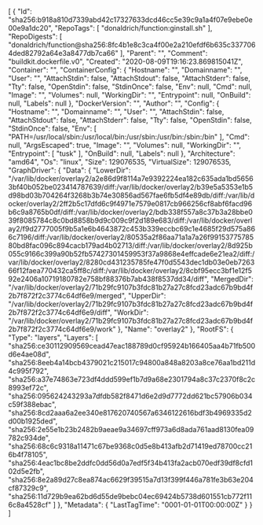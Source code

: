 [
{
"Id": "sha256:b918a810d7339abd42c17327633dcd46cc5e39c9a1a4f07e9ebe0e00e9a1dc20",
"RepoTags": [
"donaldrich/function:ginstall.sh"
],
"RepoDigests": [
"donaldrich/function@sha256:8fc4b1e8c3ca4f00e2a210efdf6b635c3377064ded82792a64e3a8477db7ca66"
],
"Parent": "",
"Comment": "buildkit.dockerfile.v0",
"Created": "2020-08-09T19:16:23.869815041Z",
"Container": "",
"ContainerConfig": {
"Hostname": "",
"Domainname": "",
"User": "",
"AttachStdin": false,
"AttachStdout": false,
"AttachStderr": false,
"Tty": false,
"OpenStdin": false,
"StdinOnce": false,
"Env": null,
"Cmd": null,
"Image": "",
"Volumes": null,
"WorkingDir": "",
"Entrypoint": null,
"OnBuild": null,
"Labels": null
},
"DockerVersion": "",
"Author": "",
"Config": {
"Hostname": "",
"Domainname": "",
"User": "",
"AttachStdin": false,
"AttachStdout": false,
"AttachStderr": false,
"Tty": false,
"OpenStdin": false,
"StdinOnce": false,
"Env": [
"PATH=/usr/local/sbin:/usr/local/bin:/usr/sbin:/usr/bin:/sbin:/bin"
],
"Cmd": null,
"ArgsEscaped": true,
"Image": "",
"Volumes": null,
"WorkingDir": "",
"Entrypoint": [
"tusk"
],
"OnBuild": null,
"Labels": null
},
"Architecture": "amd64",
"Os": "linux",
"Size": 129076535,
"VirtualSize": 129076535,
"GraphDriver": {
"Data": {
"LowerDir": "/var/lib/docker/overlay2/a2e86d9f8114a7e9392224ea182c635ada1bd56563bf40b052be023414787639/diff:/var/lib/docker/overlay2/b39e5a5353e1b5d98bd03b704264f3268b3b74e30856ad567fae6fb5df4e89db/diff:/var/lib/docker/overlay2/2ff2b5c17dfd6c9f4971e7579e0817cb966256cf8abf6facd96b6c9a8765b0df/diff:/var/lib/docker/overlay2/bdb338f557a8c37b3a28bbe039f8085784c8c0bd8858b9d9c009c9f2d189e683/diff:/var/lib/docker/overlay2/f9d2777005f9b5a1e6b4643872c453b339eccbc69c1e4685f29d575a866c7196/diff:/var/lib/docker/overlay2/80535a2f86aa71a1a7a26f9915377578580bd8fac096c894cacb179ad4b02713/diff:/var/lib/docker/overlay2/8d925b055c9166c399a90b52fb57427301459953f37a9868e4effcade6e21ea2/diff:/var/lib/docker/overlay2/8280cd431235785fe47f0d5543dec1db03e0eb726366f12faea770432ca5ff8c/diff:/var/lib/docker/overlay2/8cbf95ecc3bf1e12f592e2406a10719180782e758bf88376b7ab438f8537dd34/diff",
"MergedDir": "/var/lib/docker/overlay2/71b29fc9107b3fdc81b27a27c8fcd23adc67b9bd4f2b7f872f2c3774c64df6e9/merged",
"UpperDir": "/var/lib/docker/overlay2/71b29fc9107b3fdc81b27a27c8fcd23adc67b9bd4f2b7f872f2c3774c64df6e9/diff",
"WorkDir": "/var/lib/docker/overlay2/71b29fc9107b3fdc81b27a27c8fcd23adc67b9bd4f2b7f872f2c3774c64df6e9/work"
},
"Name": "overlay2"
},
"RootFS": {
"Type": "layers",
"Layers": [
"sha256:ce30112909569cead47eac188789d0cf95924b166405aa4b71fb500d6e4ae08d",
"sha256:8eeb4a14bcb4379021c215017c94800a848a8203a8ce76aa1bd211d4c995f792",
"sha256:a37e74863e723df4ddd599ef1b7d9a68e2301794a8c37c2370f8c2c8993ef72c",
"sha256:095624243293a7dfdb582f8471d6e2d9d7772dd621bc57906b034c59f388ebac",
"sha256:8cd2aaa6a2ee340e817620740567a6346122616bdf3b4969335d2d00b1925ded",
"sha256:2e55e1b23b2482b9aeae9a34697cff973a6d8ada761aad8130fea09782c934de",
"sha256:68c6c9318a11471c67be9368c0d5e8b413afb2d71419ed78700cc216b4f78105",
"sha256:4eac1bc8be2ddfc0dd56d0a7edf5f34b413fa2acb070edf39df8cfd102d5e2fb",
"sha256:8e2a89d27c8ea874ac6629f39515a7d13f399f446a781fe3b63e204cf87329c9",
"sha256:11d729b9ea62bd6d55de9bebc04ec69424b5738d601551cb772f116c8a4528cf"
]
},
"Metadata": {
"LastTagTime": "0001-01-01T00:00:00Z"
}
}
]
